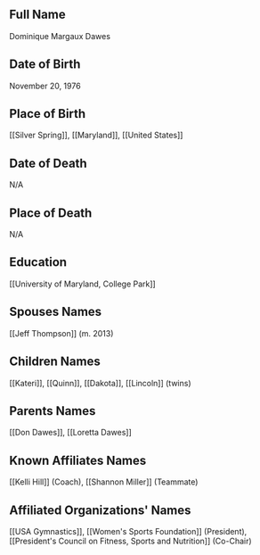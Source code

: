 ## Full Name
Dominique Margaux Dawes

## Date of Birth
November 20, 1976

## Place of Birth
[[Silver Spring]], [[Maryland]], [[United States]]

## Date of Death
N/A

## Place of Death
N/A

## Education
[[University of Maryland, College Park]]

## Spouses Names
[[Jeff Thompson]] (m. 2013)

## Children Names
[[Kateri]], [[Quinn]], [[Dakota]], [[Lincoln]] (twins)

## Parents Names
[[Don Dawes]], [[Loretta Dawes]]

## Known Affiliates Names
[[Kelli Hill]] (Coach),
[[Shannon Miller]] (Teammate)

## Affiliated Organizations' Names
[[USA Gymnastics]],
[[Women's Sports Foundation]] (President),
[[President's Council on Fitness, Sports and Nutrition]] (Co-Chair)
